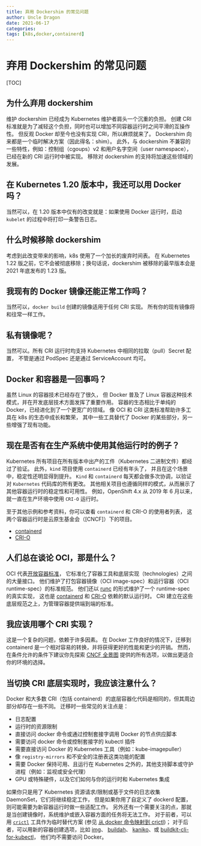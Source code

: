 ```yaml
---
title: 弃用 Dockershim 的常见问题
author: Uncle Dragon
date: 2021-06-17
categories: 
tags: [k8s,docker,containerd]
---
```


# 弃用 Dockershim 的常见问题

[TOC]

## 为什么弃用 dockershim



维护 dockershim 已经成为 Kubernetes 维护者肩头一个沉重的负担。 创建 CRI 标准就是为了减轻这个负担，同时也可以增加不同容器运行时之间平滑的互操作性。 但反观 Docker 却至今也没有实现 CRI，所以麻烦就来了。
Dockershim 向来都是一个临时解决方案（因此得名：shim）。 
此外，与 dockershim 不兼容的一些特性，例如：控制组（cgoups）v2 和用户名字空间（user namespace），已经在新的 CRI 运行时中被实现。 移除对 dockershim 的支持将加速这些领域的发展。



## 在 Kubernetes 1.20 版本中，我还可以用 Docker 吗？



当然可以，在 1.20 版本中仅有的改变就是：如果使用 Docker 运行时，启动 `kubelet` 的过程中将打印一条警告日志。



## 什么时候移除 dockershim



考虑到此改变带来的影响，k8s 使用了一个加长的废弃时间表。 在 Kubernetes 1.22 版之前，它不会被彻底移除；换句话说，dockershim 被移除的最早版本会是 2021 年底发布的 1.23 版。 



## 我现有的 Docker 镜像还能正常工作吗？



当然可以，`docker build` 创建的镜像适用于任何 CRI 实现。 所有你的现有镜像将和往常一样工作。



## 私有镜像呢？



当然可以。所有 CRI 运行时均支持 Kubernetes 中相同的拉取（pull）Secret 配置， 不管是通过 PodSpec 还是通过 ServiceAccount 均可。



## Docker 和容器是一回事吗？



虽然 Linux 的容器技术已经存在了很久， 但 Docker 普及了 Linux 容器这种技术模式，并在开发底层技术方面发挥了重要作用。 容器的生态相比于单纯的 Docker，已经进化到了一个更宽广的领域。 像 OCI 和 CRI 这类标准帮助许多工具在 k8s 的生态中成长和繁荣， 其中一些工具替代了 Docker 的某些部分，另一些增强了现有功能。



## 现在是否有在生产系统中使用其他运行时的例子？



Kubernetes 所有项目在所有版本中出产的工件（Kubernetes 二进制文件）都经过了验证。
此外，`kind`  项目使用 `containerd` 已经有年头了， 并且在这个场景中，稳定性还明显得到提升。 `Kind` 和 `containerd` 每天都会做多次协调，以验证对 `Kubernetes` 代码库的所有更改。 其他相关项目也遵循同样的模式，从而展示了其他容器运行时的稳定性和可用性。 例如，OpenShift 4.x 从 2019 年 6 月以来，就一直在生产环境中使用 `CRI-O` 运行时。

至于其他示例和参考资料，你可以查看 `containerd` 和 CRI-O 的使用者列表， 这两个容器运行时是云原生基金会（[CNCF]）下的项目。
-   [containerd](https://github.com/containerd/containerd/blob/master/ADOPTERS.md)
-   [CRI-O](https://github.com/cri-o/cri-o/blob/master/ADOPTERS.md)



## 人们总在谈论 OCI，那是什么？



OCI 代表[开放容器标准](https://opencontainers.org/about/overview/)， 它标准化了容器工具和底层实现（technologies）之间的大量接口。 他们维护了打包容器镜像（OCI image-spec）和运行容器（OCI runtime-spec）的标准规范。 他们还以 [runc](https://github.com/opencontainers/runc) 的形式维护了一个 runtime-spec 的真实实现， 这也是 [containerd](https://containerd.io/) 和 [CRI-O](https://cri-o.io/) 依赖的默认运行时。 CRI 建立在这些底层规范之上，为管理容器提供端到端的标准。



## 我应该用哪个 CRI 实现？



这是一个复杂的问题，依赖于许多因素。 在 Docker 工作良好的情况下，迁移到 containerd 是一个相对容易的转换，并将获得更好的性能和更少的开销。 然而，在条件允许的条件下建议你先探索 [CNCF 全景图](https://landscape.cncf.io/card-mode?category=container-runtime&grouping=category) 提供的所有选项，以做出更适合你的环境的选择。



## 当切换 CRI 底层实现时，我应该注意什么？



Docker 和大多数 CRI（包括 containerd）的底层容器化代码是相同的，但其周边部分却存在一些不同。 迁移时一些常见的关注点是：
-   日志配置
-   运行时的资源限制
-   直接访问 docker 命令或通过控制套接字调用 Docker 的节点供应脚本
-   需要访问 docker 命令或控制套接字的 kubectl 插件
-   需要直接访问 Docker 的 Kubernetes 工具（例如：kube-imagepuller）
-   像 `registry-mirrors` 和不安全的注册表这类功能的配置
-   需要 Docker 保持可用、且运行在 Kubernetes 之外的，其他支持脚本或守护进程（例如：监视或安全代理）
-   GPU 或特殊硬件，以及它们如何与你的运行时和 Kubernetes 集成

如果你只是用了 Kubernetes 资源请求/限制或基于文件的日志收集 DaemonSet，它们将继续稳定工作， 但是如果你用了自定义了 dockerd 配置，则可能需要为新容器运行时做一些适配工作。
另外还有一个需要关注的点，那就是当创建镜像时，系统维护或嵌入容器方面的任务将无法工作。 对于前者，可以用 [`crictl`](https://github.com/kubernetes-sigs/cri-tools) 工具作为临时替代方案 (参见 [从 docker 命令映射到 crictl](https://kubernetes.io/zh/docs/tasks/debug-application-cluster/crictl/#mapping-from-docker-cli-to-crictl))； 对于后者，可以用新的容器创建选项，比如 [img](https://github.com/genuinetools/img)、 [buildah](https://github.com/containers/buildah)、 [kaniko](https://github.com/GoogleContainerTools/kaniko)、或 [buildkit-cli-for-kubectl](https://github.com/vmware-tanzu/buildkit-cli-for-kubectl)， 他们均不需要访问 Docker。
